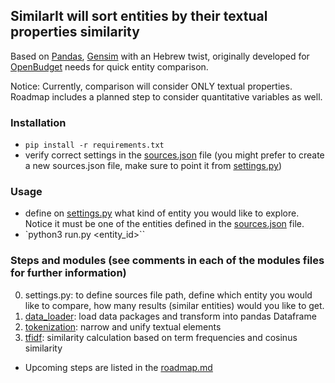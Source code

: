 ## SimilarIt will sort entities by their textual properties similarity

Based on [Pandas](https://pandas.pydata.org/), [Gensim](https://radimrehurek.com/gensim/) with an Hebrew twist, originally developed for [OpenBudget](https://github.com/OpenBudget/BudgetKey) needs for quick entity comparison.

Notice: Currently, comparison will consider ONLY textual properties. Roadmap includes a planned step to consider quantitative variables as well.

### Installation

* `pip install -r requirements.txt`
*  verify correct settings in the [sources.json](sources.json) file
(you might prefer to create a new sources.json file, make sure to point it from [settings.py](settings.py))



### Usage

* define on [settings.py](settings.py) what kind of entity you would like to explore. Notice it must be one of the entities defined in the [sources.json](sources.json) file.
* `python3 run.py <entity_id>``

### Steps and modules (see comments in each of the modules files for further information)

0. settings.py: to define sources file path, define which entity you would like to compare, how many results (similar entities) would you like to get.
1. [data_loader](../blob/master/data_loader): load data packages and transform into pandas Dataframe
2. [tokenization](../blob/master/tokeniation): narrow and unify textual elements
3. [tfidf](../blob/master/tfidf): similarity calculation based on term frequencies and cosinus similarity



* Upcoming steps are listed in the [roadmap.md](roadmap.md)
